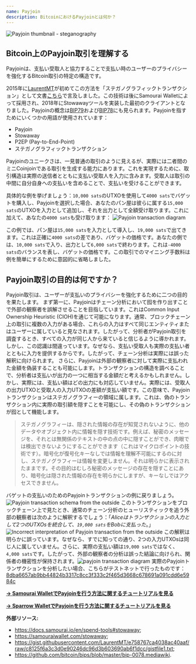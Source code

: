 ```yaml
---
name: Payjoin
description: BitcoinにおけるPayjoinとは何か？
---
```

![Payjoin thumbnail - steganography](assets/cover.jpeg)

## Bitcoin上のPayjoin取引を理解する

Payjoinは、支払い受取人と協力することで支払い時のユーザーのプライバシーを強化するBitcoin取引の特定の構造です。

2015年に[LaurentMT](https://twitter.com/LaurentMT)が初めてこの方法を「ステガノグラフィックトランザクション」として文書[こちら](https://gist.githubusercontent.com/LaurentMT/e758767ca4038ac40aaf/raw/c8125f6a3c3d0e90246dc96d3b603690ab6f1dcc/gistfile1.txt)で言及しました。この技術は後にSamourai Walletによって採用され、2018年にStowawayツールを実装した最初のクライアントとなりました。Payjoinの概念は[BIP79](https://github.com/bitcoin/bips/blob/master/bip-0079.mediawiki)および[BIP78](https://github.com/bitcoin/bips/blob/master/bip-0078.mediawiki)にも見られます。Payjoinを指すためにいくつかの用語が使用されています：
- Payjoin
- Stowaway
- P2EP (Pay-to-End-Point)
- ステガノグラフィックトランザクション

Payjoinのユニークさは、一見普通の取引のように見えるが、実際には二者間のミニCoinjoinである取引を生成する能力にあります。これを実現するために、取引構造は実際の送信者とともに支払い受取人を入力に含みます。受取人は取引の中間に自分自身への支払いを含めることで、支払いを受けることができます。

具体的な例を挙げましょう：`10,000 sats`のUTXOを使用して`4000 sats`でバゲットを購入し、Payjoinを選択した場合、あなたのパン屋は彼らに属する`15,000 sats`のUTXOを入力として追加し、それを出力として全額受け取ります。これに加えて、あなたの`4000 sats`も受け取ります：
![Payjoin transaction diagram](assets/en/1.webp)

この例では、パン屋は`15,000 sats`を入力として導入し、`19,000 sats`で出てきます。これは正確に`4000 sats`の差であり、バゲットの価格です。あなたの側では、`10,000 sats`で入り、出力として`6,000 sats`で終わります。これは`-4000 sats`のバランスを表し、バゲットの価格です。この取引でのマイニング手数料は例を簡単にするために意図的に省略しました。

## Payjoin取引の目的は何ですか？

Payjoin取引は、ユーザーが支払いのプライバシーを強化するために二つの目的を果たします。
まず第一に、Payjoinはチェーン分析において囮を作り出すことで外部の観察者を誤解させることを目指しています。これはCommon Input Ownership Heuristic (CIOH)を通じて可能になります。通常、ブロックチェーン上の取引に複数の入力がある場合、これらの入力はすべて同じエンティティまたはユーザーに属していると見なされます。したがって、分析者がPayjoin取引を調査するとき、すべての入力が同じ人から来ていると信じるように導かれます。しかし、この認識は間違っています。なぜなら、支払い受取人も実際の支払い者とともに入力を提供するからです。したがって、チェーン分析は実際には誤った解釈に向けられます。
さらに、Payjoinは外部の観察者に対して実際に支払われた金額を偽装することも可能にします。トランザクションの構造を調べることで、分析者は支払いが出力の一つに相当する金額だと考えるかもしれません。しかし、実際には、支払い額はどの出力にも対応していません。実際には、受取人の出力UTXOと受取人の入力UTXOの差額が支払い額です。この意味で、Payjoinトランザクションはステガノグラフィーの領域に属します。これは、偽のトランザクション内に実際の取引額を隠すことを可能にし、その偽のトランザクションが囮として機能します。

> ステガノグラフィーは、隠された情報の存在が知覚されないように、他のデータやオブジェクト内に情報を隠す技術です。例えば、秘密のメッセージを、それとは無関係のテキストの中の点の中に隠すことができ、肉眼では検出できないようにすることができます（これはマイクロポイントの技術です）。暗号化が復号化キーなしでは情報を理解不可能にするのに対し、ステガノグラフィーは情報を変更しません。それは明らかに表示されたままです。その目的はむしろ秘密のメッセージの存在を隠すことにあり、暗号化は隠された情報の存在を明らかにしますが、キーなしではアクセスできません。

バゲットの支払いのためのPayjoinトランザクションの例に戻りましょう。
![Payjoin transaction schema from the outside](assets/en/2.webp)
このトランザクションをブロックチェーン上で見たとき、通常のチェーン分析のヒューリスティックを追う外部の観察者は次のように解釈するでしょう：「*Aliceはトランザクションの入力として2つのUTXOsを統合して、`19,000 sats`をBobに支払った*。」
![Incorrect interpretation of Payjoin transaction from the outside](assets/en/3.webp)
この解釈は明らかに誤っています。なぜなら、すでに知っての通り、2つの入力UTXOsは同じ人に属していません。さらに、実際の支払い額は`19,000 sats`ではなく、`4,000 sats`です。したがって、外部の観察者の分析は誤った結論に向けられ、関係者の機密性が保持されます。![payjoin transaction diagram](assets/en/1.webp)
実際のPayjoinトランザクションを分析したい場合、こちらがテストネットで行ったものです：[8dba6657ab9bb44824b3317c8cc3f333c2f465d3668c678691a091cdd6e5984c](https://mempool.space/fr/testnet/tx/8dba6657ab9bb44824b3317c8cc3f333c2f465d3668c678691a091cdd6e5984c)

[**-> Samourai WalletでPayjoinを行う方法に関するチュートリアルを見る**](https://planb.network/tutorials/privacy/payjoin-samourai-wallet)  

[**-> Sparrow WalletでPayjoinを行う方法に関するチュートリアルを見る**](https://planb.network/tutorials/privacy/payjoin-sparrow-wallet)


**外部リソース:**
- https://docs.samourai.io/en/spend-tools#stowaway;
- https://samouraiwallet.com/stowaway;
- https://gist.githubusercontent.com/LaurentMT/e758767ca4038ac40aaf/raw/c8125f6a3c3d0e90246dc96d3b603690ab6f1dcc/gistfile1.txt;
- https://github.com/bitcoin/bips/blob/master/bip-0078.mediawiki.